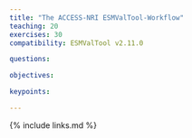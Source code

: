 ```yaml
---
title: "The ACCESS-NRI ESMValTool-Workflow"
teaching: 20
exercises: 30
compatibility: ESMValTool v2.11.0

questions:

objectives:

keypoints:

---
```


{% include links.md %}

